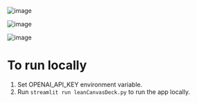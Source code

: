 



![image](https://user-images.githubusercontent.com/4107912/228465583-8ea00de2-8719-4eb8-aec6-625ef91d1992.png)



![image](https://user-images.githubusercontent.com/4107912/228466160-daf309ee-7d22-4a75-baaf-c83994d24f48.png)


![image](https://user-images.githubusercontent.com/4107912/228467286-79b6a92a-22f6-4a14-827a-9d974aa62d7f.png)

# To run locally
1. Set OPENAI_API_KEY environment variable.
2. Run `streamlit run leanCanvasDeck.py` to run the app locally.
